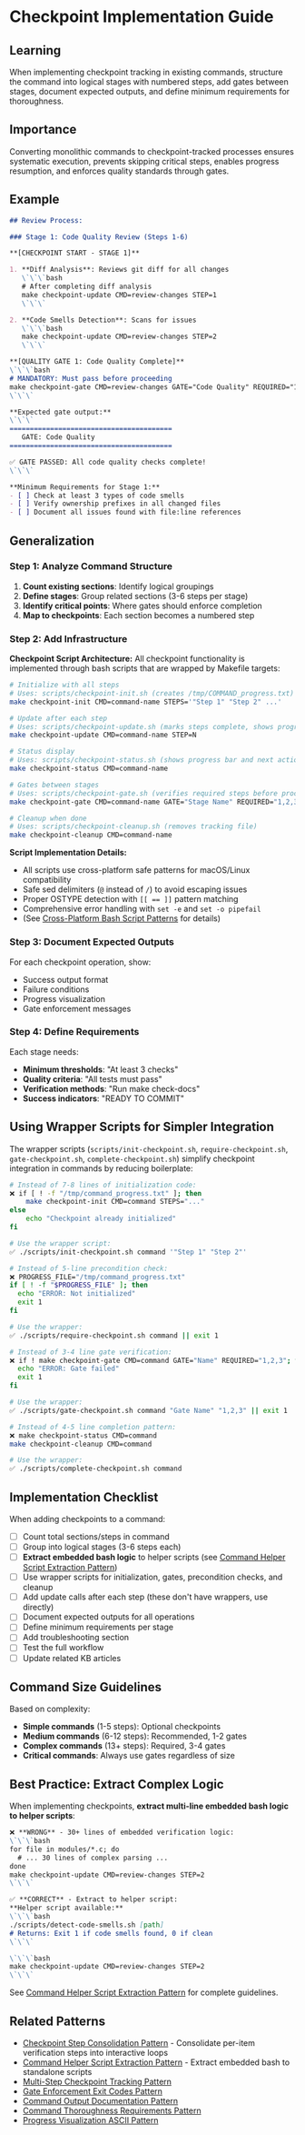 # Checkpoint Implementation Guide

## Learning
When implementing checkpoint tracking in existing commands, structure the command into logical stages with numbered steps, add gates between stages, document expected outputs, and define minimum requirements for thoroughness.

## Importance
Converting monolithic commands to checkpoint-tracked processes ensures systematic execution, prevents skipping critical steps, enables progress resumption, and enforces quality standards through gates.

## Example
```markdown
## Review Process:

### Stage 1: Code Quality Review (Steps 1-6)

**[CHECKPOINT START - STAGE 1]**

1. **Diff Analysis**: Reviews git diff for all changes
   \`\`\`bash
   # After completing diff analysis
   make checkpoint-update CMD=review-changes STEP=1
   \`\`\`

2. **Code Smells Detection**: Scans for issues
   \`\`\`bash
   make checkpoint-update CMD=review-changes STEP=2
   \`\`\`

**[QUALITY GATE 1: Code Quality Complete]**
\`\`\`bash
# MANDATORY: Must pass before proceeding
make checkpoint-gate CMD=review-changes GATE="Code Quality" REQUIRED="1,2,3,4,5,6"
\`\`\`

**Expected gate output:**
\`\`\`
========================================
   GATE: Code Quality
========================================

✅ GATE PASSED: All code quality checks complete!
\`\`\`

**Minimum Requirements for Stage 1:**
- [ ] Check at least 3 types of code smells
- [ ] Verify ownership prefixes in all changed files
- [ ] Document all issues found with file:line references
```

## Generalization

### Step 1: Analyze Command Structure
1. **Count existing sections**: Identify logical groupings
2. **Define stages**: Group related sections (3-6 steps per stage)
3. **Identify critical points**: Where gates should enforce completion
4. **Map to checkpoints**: Each section becomes a numbered step

### Step 2: Add Infrastructure

**Checkpoint Script Architecture:**
All checkpoint functionality is implemented through bash scripts that are wrapped by Makefile targets:

```bash
# Initialize with all steps
# Uses: scripts/checkpoint-init.sh (creates /tmp/COMMAND_progress.txt)
make checkpoint-init CMD=command-name STEPS='"Step 1" "Step 2" ...'

# Update after each step
# Uses: scripts/checkpoint-update.sh (marks steps complete, shows progress)
make checkpoint-update CMD=command-name STEP=N

# Status display
# Uses: scripts/checkpoint-status.sh (shows progress bar and next action)
make checkpoint-status CMD=command-name

# Gates between stages
# Uses: scripts/checkpoint-gate.sh (verifies required steps before proceeding)
make checkpoint-gate CMD=command-name GATE="Stage Name" REQUIRED="1,2,3"

# Cleanup when done
# Uses: scripts/checkpoint-cleanup.sh (removes tracking file)
make checkpoint-cleanup CMD=command-name
```

**Script Implementation Details:**
- All scripts use cross-platform safe patterns for macOS/Linux compatibility
- Safe sed delimiters (`@` instead of `/`) to avoid escaping issues
- Proper OSTYPE detection with `[[ == ]]` pattern matching
- Comprehensive error handling with `set -e` and `set -o pipefail`
- (See [Cross-Platform Bash Script Patterns](../kb/cross-platform-bash-script-patterns.md) for details)

### Step 3: Document Expected Outputs
For each checkpoint operation, show:
- Success output format
- Failure conditions
- Progress visualization
- Gate enforcement messages

### Step 4: Define Requirements
Each stage needs:
- **Minimum thresholds**: "At least 3 checks"
- **Quality criteria**: "All tests must pass"
- **Verification methods**: "Run make check-docs"
- **Success indicators**: "READY TO COMMIT"

## Using Wrapper Scripts for Simpler Integration

The wrapper scripts (`scripts/init-checkpoint.sh`, `require-checkpoint.sh`, `gate-checkpoint.sh`, `complete-checkpoint.sh`) simplify checkpoint integration in commands by reducing boilerplate:

```bash
# Instead of 7-8 lines of initialization code:
❌ if [ ! -f "/tmp/command_progress.txt" ]; then
    make checkpoint-init CMD=command STEPS="..."
else
    echo "Checkpoint already initialized"
fi

# Use the wrapper script:
✅ ./scripts/init-checkpoint.sh command '"Step 1" "Step 2"'

# Instead of 5-line precondition check:
❌ PROGRESS_FILE="/tmp/command_progress.txt"
if [ ! -f "$PROGRESS_FILE" ]; then
  echo "ERROR: Not initialized"
  exit 1
fi

# Use the wrapper:
✅ ./scripts/require-checkpoint.sh command || exit 1

# Instead of 3-4 line gate verification:
❌ if ! make checkpoint-gate CMD=command GATE="Name" REQUIRED="1,2,3"; then
  echo "ERROR: Gate failed"
  exit 1
fi

# Use the wrapper:
✅ ./scripts/gate-checkpoint.sh command "Gate Name" "1,2,3" || exit 1

# Instead of 4-5 line completion pattern:
❌ make checkpoint-status CMD=command
make checkpoint-cleanup CMD=command

# Use the wrapper:
✅ ./scripts/complete-checkpoint.sh command
```

## Implementation Checklist

When adding checkpoints to a command:
- [ ] Count total sections/steps in command
- [ ] Group into logical stages (3-6 steps each)
- [ ] **Extract embedded bash logic** to helper scripts (see [Command Helper Script Extraction Pattern](command-helper-script-extraction-pattern.md))
- [ ] Use wrapper scripts for initialization, gates, precondition checks, and cleanup
- [ ] Add update calls after each step (these don't have wrappers, use directly)
- [ ] Document expected outputs for all operations
- [ ] Define minimum requirements per stage
- [ ] Add troubleshooting section
- [ ] Test the full workflow
- [ ] Update related KB articles

## Command Size Guidelines

Based on complexity:
- **Simple commands** (1-5 steps): Optional checkpoints
- **Medium commands** (6-12 steps): Recommended, 1-2 gates
- **Complex commands** (13+ steps): Required, 3-4 gates
- **Critical commands**: Always use gates regardless of size

## Best Practice: Extract Complex Logic

When implementing checkpoints, **extract multi-line embedded bash logic to helper scripts**:

```markdown
❌ **WRONG** - 30+ lines of embedded verification logic:
\`\`\`bash
for file in modules/*.c; do
  # ... 30 lines of complex parsing ...
done
make checkpoint-update CMD=review-changes STEP=2
\`\`\`

✅ **CORRECT** - Extract to helper script:
**Helper script available:**
\`\`\`bash
./scripts/detect-code-smells.sh [path]
# Returns: Exit 1 if code smells found, 0 if clean
\`\`\`

\`\`\`bash
make checkpoint-update CMD=review-changes STEP=2
\`\`\`
```

See [Command Helper Script Extraction Pattern](command-helper-script-extraction-pattern.md) for complete guidelines.

## Related Patterns
- [Checkpoint Step Consolidation Pattern](checkpoint-step-consolidation-pattern.md) - Consolidate per-item verification steps into interactive loops
- [Command Helper Script Extraction Pattern](command-helper-script-extraction-pattern.md) - Extract embedded bash to standalone scripts
- [Multi-Step Checkpoint Tracking Pattern](multi-step-checkpoint-tracking-pattern.md)
- [Gate Enforcement Exit Codes Pattern](gate-enforcement-exit-codes-pattern.md)
- [Command Output Documentation Pattern](command-output-documentation-pattern.md)
- [Command Thoroughness Requirements Pattern](command-thoroughness-requirements-pattern.md)
- [Progress Visualization ASCII Pattern](progress-visualization-ascii-pattern.md)
